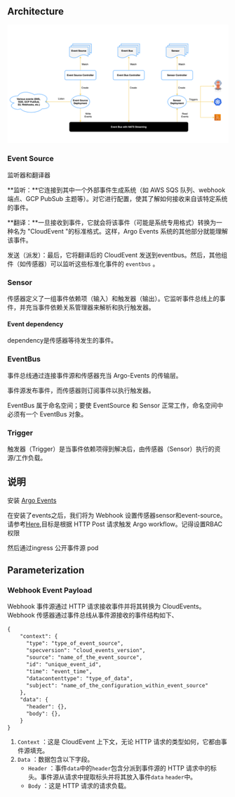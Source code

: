 ## Architecture

<img src="./img/1738895386746.png" alt="1738895386746" style="zoom:50%;" />

### Event Source

监听器和翻译器

**监听：**它连接到其中一个外部事件生成系统（如 AWS SQS 队列、webhook 端点、GCP PubSub 主题等）。对它进行配置，使其了解如何接收来自该特定系统的事件。

**翻译：**一旦接收到事件，它就会将该事件（可能是系统专用格式）转换为一种名为 "CloudEvent "的标准格式。这样，Argo Events 系统的其他部分就能理解该事件。

发送（派发）：最后，它将翻译后的 CloudEvent 发送到eventbus。然后，其他组件（如传感器）可以监听这些标准化事件的 `eventbus` 。

### Sensor

传感器定义了一组事件依赖项（输入）和触发器（输出）。它监听事件总线上的事件，并充当事件依赖关系管理器来解析和执行触发器。

#### Event dependency

dependency是传感器等待发生的事件。

### EventBus

事件总线通过连接事件源和传感器充当 Argo-Events 的传输层。

事件源发布事件，而传感器则订阅事件以执行触发器。

EventBus 属于命名空间；要使 EventSource 和 Sensor 正常工作，命名空间中必须有一个 EventBus 对象。

### Trigger

触发器（Trigger）是当事件依赖项得到解决后，由传感器（Sensor）执行的资源/工作负载。

## 说明

安装 [Argo Events](https://argoproj.github.io/argo-events/installation/)

在安装了events之后，我们将为 Webhook 设置传感器sensor和event-source。请参考[Here](https://argoproj.github.io/argo-events/tutorials/01-introduction/),目标是根据 HTTP Post 请求触发 Argo workflow。记得设置RBAC权限

然后通过ingress 公开事件源 pod

## Parameterization

### Webhook Event Payload

Webhook 事件源通过 HTTP 请求接收事件并将其转换为 CloudEvents。Webhook 传感器通过事件总线从事件源接收的事件结构如下、

```
{
    "context": {
      "type": "type_of_event_source",
      "specversion": "cloud_events_version",
      "source": "name_of_the_event_source",
      "id": "unique_event_id",
      "time": "event_time",
      "datacontenttype": "type_of_data",
      "subject": "name_of_the_configuration_within_event_source"
    },
    "data": {
      "header": {},
      "body": {},
    }
}
```

1. `Context` ：这是 CloudEvent 上下文，无论 HTTP 请求的类型如何，它都由事件源填充。
2. `Data` ：数据包含以下字段。
   + `Header` ：事件`data`中的`header`包含分派到事件源的 HTTP 请求中的标头。事件源从请求中提取标头并将其放入事件`data` `header`中。
   + `Body` ：这是 HTTP 请求的请求负载。

